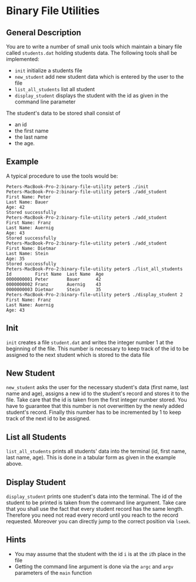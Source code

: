 # Binary File Utilities
## General Description
You are to write a number of small unix tools which maintain a binary file called `students.dat` holding students data. The following tools shall be implemented:

- `init` initialize a students file
- `new_student` add new student data which is entered by the user to the file
- `list_all_students` list all student 
- `display_student` displays the student with the id as given in the command line parameter

The student's data to be stored shall consist of
- an id
- the first name
- the last name
- the age.

## Example
A typical procedure to use the tools would be:
```
Peters-MacBook-Pro-2:binary-file-utility peter$ ./init
Peters-MacBook-Pro-2:binary-file-utility peter$ ./add_student
First Name: Peter
Last Name: Bauer
Age: 42
Stored successfully
Peters-MacBook-Pro-2:binary-file-utility peter$ ./add_student
First Name: Franz
Last Name: Auernig
Age: 43
Stored successfully
Peters-MacBook-Pro-2:binary-file-utility peter$ ./add_student
First Name: Dietmar
Last Name: Stein
Age: 35
Stored successfully
Peters-MacBook-Pro-2:binary-file-utility peter$ ./list_all_students
Id         First Name  Last Name  Age
0000000001 Peter       Bauer      42
0000000002 Franz       Auernig    43
0000000003 Dietmar     Stein      35
Peters-MacBook-Pro-2:binary-file-utility peter$ ./display_student 2
First Name: Franz
Last Name: Auernig
Age: 43
```

## Init
`init` creates a file `student.dat` and writes the integer number 1 at the beginning of the file. This number is necessary to keep track of the id to be assigned to the next student which is stored to the data file

## New Student
`new_student` asks the user for the necessary student's data (first name, last name and age), assigns a new id to the student's record and stores it to the file. Take care that the id is taken from the first integer number stored. You have to guarantee that this number is not overwritten by the newly added student's record. Finally this number has to be incremented by 1 to keep track of the next id to be assigned.

## List all Students
`list_all_students` prints all students' data into the terminal (id, first name, last name, age). This is done in a tabular form as given in the example above.

## Display Student
`display_student` prints one student's data into the terminal. The id of the student to be printed is taken from the command line argument. Take care that you shall use the fact that every student record has the same length. Therefore you need not read every record until you reach to the record requested. Moreover you can directly jump to the correct position via `lseek`.

## Hints
- You may assume that the student with the id `i` is at the `i`th place in the file
- Getting the command line argument is done via the `argc` and `argv` parameters of the `main` function
